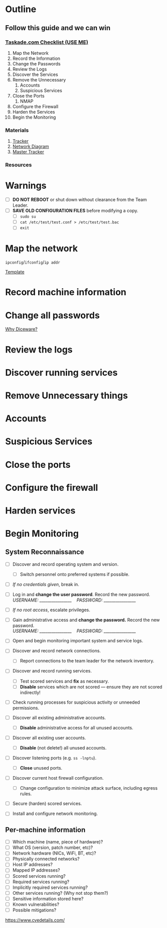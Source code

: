# Outline
## Follow this guide and we can win
### [Taskade.com Checklist (USE ME)](https://www.taskade.com/e/zenZT5XpYQfzaGL4)
1. Map the Network
2. Record the Information
3. Change the Passwords
4. Review the Logs
5. Discover the Services
6. Remove the Unnecessary
   1. Accounts
   2. Suspicious Services
7. Close the Ports
   1. NMAP
8. Configure the Firewall
9.  Harden the Services
10. Begin the Monitoring
    
### Materials
1. [Tracker](https://www.taskade.com/v/zohsq78BuLox6HHY)
1. [Network Diagram](https://drive.google.com/file/d/1sEEQJ_LAxgnvEPPrEnLjEfR9WEuxXT2m/view?usp=sharing)
2. [Master Tracker](https://docs.google.com/spreadsheets/d/1HBHPwd_kgSvzu1PwQwOEbf7rUsc6q2Bj2oVbtZFw4EQ/edit?usp=sharing)

### Resources

# Warnings
- [ ] **DO NOT REBOOT** or shut down without clearance from the Team Leader.
- [ ] **SAVE OLD CONFIGURATION FILES** before modifying a copy.
  - [ ] `sudo su`
  - [ ] `cat /etc/test/test.conf > /etc/test/test.bac`
  - [ ] `exit`

# Map the network
`ipconfig`/`ifconfig`/`ip addr`

[Template](https://drive.google.com/file/d/1sEEQJ_LAxgnvEPPrEnLjEfR9WEuxXT2m/view?usp=sharing)
# Record machine information
# Change all passwords
[Why Diceware?](https://theintercept.com/2015/03/26/passphrases-can-memorize-attackers-cant-guess/)
# Review the logs
# Discover running services
# Remove Unnecessary things
# Accounts
# Suspicious Services
# Close the ports
# Configure the firewall
# Harden services
# Begin Monitoring

## System Reconnaissance
- [ ] Discover and record operating system and version.
	- [ ] Switch personnel onto preferred systems if possible.
- [ ] *If no credentials given*, break in.
- [ ] Log in and **change the user password**. Record the new password.  
	*USERNAME: ________________&nbsp;&nbsp;&nbsp;&nbsp;PASSWORD: ________________*
- [ ] *If no root access*, escalate privileges.
- [ ] Gain administrative access and **change the password.** Record the new password.  
	*USERNAME: ________________&nbsp;&nbsp;&nbsp;&nbsp;PASSWORD: ________________*
- [ ] Open and begin monitoring important system and service logs.
- [ ] Discover and record network connections.
	- [ ] Report connections to the team leader for the network inventory.
- [ ] Discover and record running services.
	- [ ] Test scored services and **fix** as necessary.
	- [ ] **Disable** services which are not scored &mdash; ensure they are not scored indirectly!
- [ ] Check running processes for suspicious activity or unneeded permissions.
- [ ] Discover all existing administrative accounts.
	- [ ] **Disable** administrative access for all unused accounts.
- [ ] Discover all existing user accounts.
	- [ ] **Disable** (not delete!) all unused accounts.
- [ ] Discover listening ports (e.g. `ss -lnptu`).
	- [ ] **Close** unused ports.
- [ ] Discover current host firewall configuration.
	- [ ] Change configuration to minimize attack surface, including egress rules.
- [ ] Secure (harden) scored services.
- [ ] Install and configure network monitoring.


## Per-machine information

- [ ] Which machine (name, piece of hardware)?
- [ ] What OS (version, patch number, etc)?
- [ ] Network hardware (NICs, WiFi, BT, etc)?
- [ ] Physically connected networks?
- [ ] Host IP addresses?
- [ ] Mapped IP addresses?
- [ ] Scored services running?
- [ ] Required services running?
- [ ] Implicitly required services running?
- [ ] Other services running? (Why not stop them?)
- [ ] Sensitive information stored here?
- [ ] Known vulnerabilities?
- [ ] Possible mitigations?

https://www.cvedetails.com/

